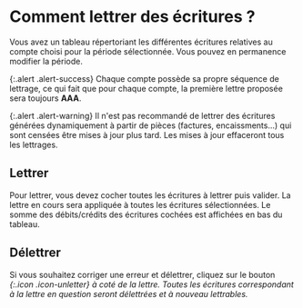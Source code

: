# Comment lettrer des écritures ? 

Vous avez un tableau répertoriant les différentes écritures relatives au compte choisi pour la période sélectionnée. Vous pouvez en permanence modifier la période.

{:.alert .alert-success}
Chaque compte possède sa propre séquence de lettrage, ce qui fait que pour chaque compte, la première lettre proposée sera toujours **AAA**.

{:.alert .alert-warning}
Il n'est pas recommandé de lettrer des écritures générées dynamiquement à partir de pièces (factures, encaissments...) qui sont censées être mises à jour plus tard. Les mises à jour effaceront tous les lettrages.

## Lettrer 

Pour lettrer, vous devez cocher toutes les écritures à lettrer puis valider. La lettre en cours sera appliquée à toutes les écritures sélectionnées.
Le somme des débits/crédits des écritures cochées est affichées en bas du tableau.

## Délettrer 
Si vous souhaitez corriger une erreur et délettrer, cliquez sur le bouton <i />{:.icon .icon-unletter} à coté de la lettre. Toutes les écritures correspondant à la lettre en question seront délettrées et à nouveau _lettrables_.
